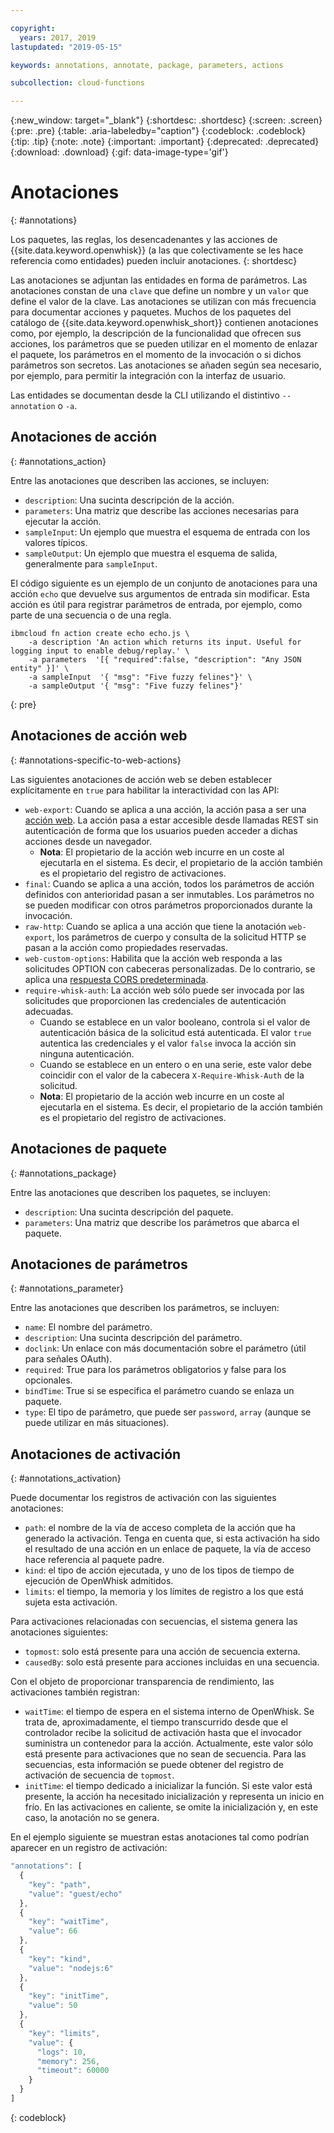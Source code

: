 ```yaml
---

copyright:
  years: 2017, 2019
lastupdated: "2019-05-15"

keywords: annotations, annotate, package, parameters, actions

subcollection: cloud-functions

---
```


{:new_window: target="_blank"}
{:shortdesc: .shortdesc}
{:screen: .screen}
{:pre: .pre}
{:table: .aria-labeledby="caption"}
{:codeblock: .codeblock}
{:tip: .tip}
{:note: .note}
{:important: .important}
{:deprecated: .deprecated}
{:download: .download}
{:gif: data-image-type='gif'}

# Anotaciones
{: #annotations}

Los paquetes, las reglas, los desencadenantes y las acciones de {{site.data.keyword.openwhisk}} (a las que colectivamente se les hace referencia como entidades) pueden incluir anotaciones.
{: shortdesc}

Las anotaciones se adjuntan las entidades en forma de parámetros. Las anotaciones constan de una `clave` que define un nombre y un `valor` que define el valor de la clave. Las anotaciones se utilizan con más frecuencia para documentar acciones y paquetes. Muchos de los paquetes del catálogo de {{site.data.keyword.openwhisk_short}} contienen anotaciones como, por ejemplo, la descripción de la funcionalidad que ofrecen sus acciones, los parámetros que se pueden utilizar en el momento de enlazar el paquete, los parámetros en el momento de la invocación o si dichos parámetros son secretos. Las anotaciones se añaden según sea necesario, por ejemplo, para permitir la integración con la interfaz de usuario.

Las entidades se documentan desde la CLI utilizando el distintivo `--annotation` o `-a`.

## Anotaciones de acción
{: #annotations_action}

Entre las anotaciones que describen las acciones, se incluyen:

- `description`: Una sucinta descripción de la acción.
- `parameters`: Una matriz que describe las acciones necesarias para ejecutar la acción.
- `sampleInput`: Un ejemplo que muestra el esquema de entrada con los valores típicos.
- `sampleOutput`: Un ejemplo que muestra el esquema de salida, generalmente para `sampleInput`.



El código siguiente es un ejemplo de un conjunto de anotaciones para una acción `echo` que devuelve sus argumentos de entrada sin modificar. Esta acción es útil para registrar parámetros de entrada, por ejemplo, como parte de una secuencia o de una regla.

```
ibmcloud fn action create echo echo.js \
    -a description 'An action which returns its input. Useful for logging input to enable debug/replay.' \
    -a parameters  '[{ "required":false, "description": "Any JSON entity" }]' \
    -a sampleInput  '{ "msg": "Five fuzzy felines"}' \
    -a sampleOutput '{ "msg": "Five fuzzy felines"}'
```
{: pre}

## Anotaciones de acción web
{: #annotations-specific-to-web-actions}

Las siguientes anotaciones de acción web se deben establecer explícitamente en `true` para habilitar la interactividad con las API:

- `web-export`: Cuando se aplica a una acción, la acción pasa a ser una [acción web](/docs/openwhisk?topic=cloud-functions-actions_web). La acción pasa a estar accesible desde llamadas REST sin autenticación de forma que los usuarios pueden acceder a dichas acciones desde un navegador.
    * **Nota**: El propietario de la acción web incurre en un coste al ejecutarla en el sistema. Es decir, el propietario de la acción también es el propietario del registro de activaciones.
- `final`: Cuando se aplica a una acción, todos los parámetros de acción definidos con anterioridad pasan a ser inmutables. Los parámetros no se pueden modificar con otros parámetros proporcionados durante la invocación.
- `raw-http`: Cuando se aplica a una acción que tiene la anotación `web-export`, los parámetros de cuerpo y consulta de la solicitud HTTP se pasan a la acción como propiedades reservadas.
- `web-custom-options`: Habilita que la acción web responda a las solicitudes OPTION con cabeceras personalizadas. De lo contrario, se aplica una [respuesta CORS predeterminada](/docs/openwhisk?topic=cloud-functions-actions_web#actions_web_options).
- `require-whisk-auth`: La acción web sólo puede ser invocada por las solicitudes que proporcionen las credenciales de autenticación adecuadas.
    * Cuando se establece en un valor booleano, controla si el valor de autenticación básica de la solicitud está autenticada. El valor `true` autentica las credenciales y el valor `false` invoca la acción sin ninguna autenticación.
    * Cuando se establece en un entero o en una serie, este valor debe coincidir con el valor de la cabecera `X-Require-Whisk-Auth` de la solicitud.
    * **Nota**: El propietario de la acción web incurre en un coste al ejecutarla en el sistema. Es decir, el propietario de la acción también es el propietario del registro de activaciones.

## Anotaciones de paquete
{: #annotations_package}

Entre las anotaciones que describen los paquetes, se incluyen:

- `description`: Una sucinta descripción del paquete.
- `parameters`: Una matriz que describe los parámetros que abarca el paquete.

## Anotaciones de parámetros
{: #annotations_parameter}

Entre las anotaciones que describen los parámetros, se incluyen:

- `name`: El nombre del parámetro.
- `description`: Una sucinta descripción del parámetro.
- `doclink`: Un enlace con más documentación sobre el parámetro (útil para señales OAuth).
- `required`: True para los parámetros obligatorios y false para los opcionales.
- `bindTime`: True si se especifica el parámetro cuando se enlaza un paquete.
- `type`: El tipo de parámetro, que puede ser `password`, `array` (aunque se puede utilizar en más situaciones).

## Anotaciones de activación
{: #annotations_activation}

Puede documentar los registros de activación con las siguientes anotaciones:

- `path`: el nombre de la vía de acceso completa de la acción que ha generado la activación. Tenga en cuenta que, si esta activación ha sido el resultado de una acción en un enlace de paquete, la vía de acceso hace referencia al paquete padre.
- `kind`: el tipo de acción ejecutada, y uno de los tipos de tiempo de ejecución de OpenWhisk admitidos.
- `limits`: el tiempo, la memoria y los límites de registro a los que está sujeta esta activación.

Para activaciones relacionadas con secuencias, el sistema genera las anotaciones siguientes:

- `topmost`: solo está presente para una acción de secuencia externa.
- `causedBy`: solo está presente para acciones incluidas en una secuencia.

Con el objeto de proporcionar transparencia de rendimiento, las activaciones también registran:

- `waitTime`: el tiempo de espera en el sistema interno de OpenWhisk. Se trata de, aproximadamente, el tiempo transcurrido desde que el controlador recibe la solicitud de activación hasta que el invocador suministra un contenedor para la acción. Actualmente, este valor sólo está presente para activaciones que no sean de secuencia. Para las secuencias, esta información se puede obtener del registro de activación de secuencia de `topmost`.
- `initTime`: el tiempo dedicado a inicializar la función. Si este valor está presente, la acción ha necesitado inicialización y representa un inicio en frío. En las activaciones en caliente, se omite la inicialización y, en este caso, la anotación no se genera.

En el ejemplo siguiente se muestran estas anotaciones tal como podrían aparecer en un registro de activación:

```javascript
"annotations": [
  {
    "key": "path",
    "value": "guest/echo"
  },
  {
    "key": "waitTime",
    "value": 66
  },
  {
    "key": "kind",
    "value": "nodejs:6"
  },
  {
    "key": "initTime",
    "value": 50
  },
  {
    "key": "limits",
    "value": {
      "logs": 10,
      "memory": 256,
      "timeout": 60000
    }
  }
]
```
{: codeblock}

